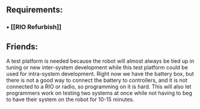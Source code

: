 ## Requirements:
###  • [[RIO Refurbish]]
## Friends:

 A test platform is needed because the robot will almost always be tied up in tuning or new inter-system development while this test platform could be used for intra-system development. Right now we have the battery box, but there is not a good way to connect the battery to controllers, and it is not connected to a RIO or radio, so programming on it is hard. This will also let programmers work on testing two systems at once while not having to beg to have their system on the robot for 10-15 minutes.